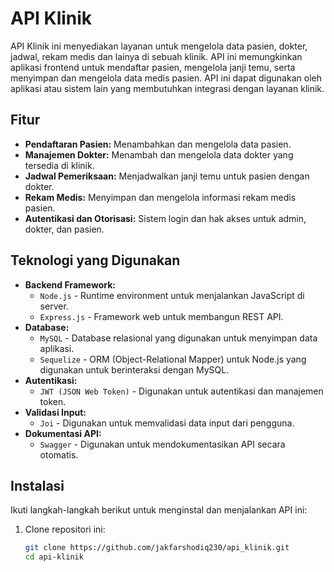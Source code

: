 # API Klinik

API Klinik ini menyediakan layanan untuk mengelola data pasien, dokter, jadwal, rekam medis dan lainya di sebuah klinik. API ini memungkinkan aplikasi frontend untuk mendaftar pasien, mengelola janji temu, serta menyimpan dan mengelola data medis pasien. API ini dapat digunakan oleh aplikasi atau sistem lain yang membutuhkan integrasi dengan layanan klinik.

## Fitur

- **Pendaftaran Pasien:** Menambahkan dan mengelola data pasien.
- **Manajemen Dokter:** Menambah dan mengelola data dokter yang tersedia di klinik.
- **Jadwal Pemeriksaan:** Menjadwalkan janji temu untuk pasien dengan dokter.
- **Rekam Medis:** Menyimpan dan mengelola informasi rekam medis pasien.
- **Autentikasi dan Otorisasi:** Sistem login dan hak akses untuk admin, dokter, dan pasien.

## Teknologi yang Digunakan

- **Backend Framework:**
  - `Node.js` - Runtime environment untuk menjalankan JavaScript di server.
  - `Express.js` - Framework web untuk membangun REST API.
- **Database:**
  - `MySQL` - Database relasional yang digunakan untuk menyimpan data aplikasi.
  - `Sequelize` - ORM (Object-Relational Mapper) untuk Node.js yang digunakan untuk berinteraksi dengan MySQL.
- **Autentikasi:**
  - `JWT (JSON Web Token)` - Digunakan untuk autentikasi dan manajemen token.
- **Validasi Input:**
  - `Joi` - Digunakan untuk memvalidasi data input dari pengguna.
- **Dokumentasi API:**
  - `Swagger` - Digunakan untuk mendokumentasikan API secara otomatis.

## Instalasi

Ikuti langkah-langkah berikut untuk menginstal dan menjalankan API ini:

1. Clone repositori ini:
   ```bash
   git clone https://github.com/jakfarshodiq230/api_klinik.git
   cd api-klinik
   ```
